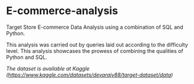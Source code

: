 # E-commerce-analysis
Target Store E-commerce Data Analysis using a combination of SQL and Python. 

This analysis was carried out by queries laid out according to the difficulty level. 
This analysis showcases the prowess of combining the qualities of Python and SQL.

*The dataset is available at Kaggle (https://www.kaggle.com/datasets/devarajv88/target-dataset/data)*
